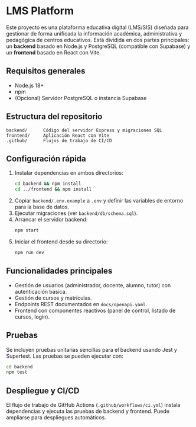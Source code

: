 # LMS Platform

Este proyecto es una plataforma educativa digital (LMS/SIS) diseñada para gestionar de forma unificada la información académica, administrativa y pedagógica de centros educativos. Está dividida en dos partes principales: un **backend** basado en Node.js y PostgreSQL (compatible con Supabase) y un **frontend** basado en React con Vite.

## Requisitos generales
- Node.js 18+
- npm
- (Opcional) Servidor PostgreSQL o instancia Supabase

## Estructura del repositorio

```
backend/      Código del servidor Express y migraciones SQL
frontend/     Aplicación React con Vite
.github/      Flujos de trabajo de CI/CD
```

## Configuración rápida

1. Instalar dependencias en ambos directorios:
   ```bash
   cd backend && npm install
   cd ../frontend && npm install
   ```
2. Copiar `backend/.env.example` a `.env` y definir las variables de entorno para la base de datos.
3. Ejecutar migraciones (ver `backend/db/schema.sql`).
4. Arrancar el servidor backend:
   ```bash
   npm start
   ```
5. Iniciar el frontend desde su directorio:
   ```bash
   npm run dev
   ```

## Funcionalidades principales

- Gestión de usuarios (administrador, docente, alumno, tutor) con autenticación básica.
- Gestión de cursos y matrículas.
- Endpoints REST documentados en `docs/openapi.yaml`.
- Frontend con componentes reactivos (panel de control, listado de cursos, login).

## Pruebas

Se incluyen pruebas unitarias sencillas para el backend usando Jest y Supertest. Las pruebas se pueden ejecutar con:

```bash
cd backend
npm test
```

## Despliegue y CI/CD

El flujo de trabajo de GitHub Actions (`.github/workflows/ci.yml`) instala dependencias y ejecuta las pruebas de backend y frontend. Puede ampliarse para despliegues automáticos.

